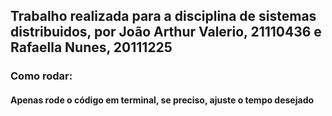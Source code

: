 ## Trabalho realizada para a disciplina de sistemas distribuidos, por João Arthur Valerio, 21110436 e Rafaella Nunes, 20111225

### Como rodar:
#### Apenas rode o código em terminal, se preciso, ajuste o tempo desejado 